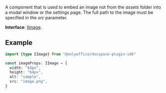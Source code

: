 A component that is used to embed an image not from the *assets* folder into a modal window or the settings page. The full path to the image must be specified in the *src* parameter.

**Interface**: [IImage](https://github.com/ONLYOFFICE/docspace-plugin-sdk/blob/master/src/interfaces/components/IImage.ts).

## Example

``` ts
import {type IImage} from "@onlyoffice/docspace-plugin-sdk"

const imageProps: IImage = {
  width: "64px",
  height: "64px",
  alt: "sample",
  src: "image.png",
}
```
